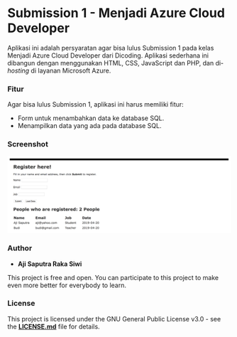 # Submission 1 - Menjadi Azure Cloud Developer

Aplikasi ini adalah persyaratan agar bisa lulus Submission 1 pada kelas Menjadi Azure Cloud Developer dari Dicoding. Aplikasi sederhana ini dibangun dengan menggunakan HTML, CSS, JavaScript dan PHP, dan di-_hosting_ di layanan Microsoft Azure.

### **Fitur**
Agar bisa lulus Submission 1, aplikasi ini harus memiliki fitur:
- Form untuk menambahkan data ke database SQL.
- Menampilkan data yang ada pada database SQL.

### **Screenshot**
<p align="center">
  <img src="https://github.com/Ajisaputrars/Dicoding-MACD-Submission-1/blob/master/Screenshot.png" align="center">
</p>

### **Author**

* **Aji Saputra Raka Siwi**

This project is free and open. You can participate to this project to make even more better for everybody to learn.

### **License**
This project is licensed under the GNU General Public License v3.0 - see the [**LICENSE.md**][1] file for details.


[1]:	https://github.com/Ajisaputrars/Dicoding-MACD-Submission-1/blob/master/LICENSE